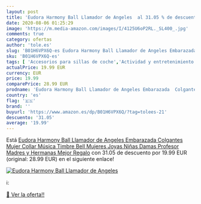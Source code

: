 ```yaml
---
layout: post
title: 'Eudora Harmony Ball Llamador de Angeles  al 31.05 % de descuento'
date: 2020-08-06 01:25:29
image: 'https://m.media-amazon.com/images/I/4125U6oP2RL._SL400_.jpg'
comments: true
category: ofertas
author: 'tole.es'
slug: 'B01H6VPX6Q-es Eudora Harmony Ball Llamador de Angeles Embarazada...'
sku: 'B01H6VPX6Q-es'
tags: [ 'Accesorios para sillas de coche','Actividad y entretenimiento','Andadores','Bebé','Espejos para asientos traseros','Higiene y cuidado','Sillas de coche y accesorios','Toallitas húmedas para bebé','Toallitas y accesorios para bebé','embarazada', ]
actualPrice: 19.99 EUR
currency: EUR
price: 19.99
comparePrice: 28.99 EUR
prodname: 'Eudora Harmony Ball Llamador de Angeles Embarazada  Colgantes Mujer Collar Música Timbre Bell Mujeres Joyas Niñas Damas Profesor Madres y Hermanas Mejor Regalo'
country: 'es'
flag: '🇪🇸'
brand: ''
buyurl: 'https://www.amazon.es/dp/B01H6VPX6Q/?tag=tolees-21'
descuento: '31.05'
average: '19.99'
---
```


Está [Eudora Harmony Ball Llamador de Angeles Embarazada  Colgantes Mujer Collar Música Timbre Bell Mujeres Joyas Niñas Damas Profesor Madres y Hermanas Mejor Regalo](https://www.amazon.es/dp/B01H6VPX6Q/?tag=tolees-21) con 31.05 de descuento por 19.99 EUR (original: 28.99 EUR) en el siguiente enlace!

[![Eudora Harmony Ball Llamador de Angeles ](https://m.media-amazon.com/images/I/4125U6oP2RL._SL400_.jpg)](https://www.amazon.es/dp/B01H6VPX6Q/?tag=tolees-21)

ℹ️:


[🛒 Ver la oferta!!](https://www.amazon.es/dp/B01H6VPX6Q/?tag=tolees-21)
